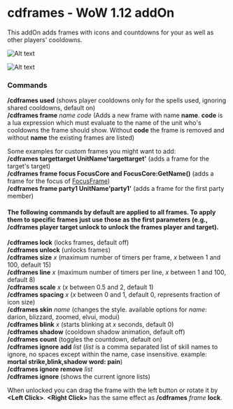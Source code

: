 # cdframes - WoW 1.12 addOn

This addOn adds frames with icons and countdowns for your as well as other players' cooldowns.

![Alt text](http://i.imgur.com/Yrd8vPf.png)

![Alt text](http://i.imgur.com/xNKjlus.png)

### Commands

**/cdframes used** (shows player cooldowns only for the spells used, ignoring shared cooldowns, default on)<br/>
**/cdframes frame** *name code* (Adds a new frame with name **name**. **code** is a lua expression which must evaluate to the name of the unit who's cooldowns the frame should show. Without **code** the frame is removed and without **name** the existing frames are listed)<br/>

Some examples for custom frames you might want to add:<br/>
**/cdframes targettarget UnitName'targettarget'** (adds a frame for the target's target)<br/>
**/cdframes frame focus FocusCore and FocusCore:GetName()** (adds a frame for the focus of [FocusFrame](https://github.com/wardz/FocusFrame))<br/>
**/cdframes frame party1 UnitName'party1'** (adds a frame for the first party member)<br/>

#### The following commands by default are applied to all frames. To apply them to specific frames just use those as the first parameters (e.g., **/cdframes player target unlock** to unlock the frames player and target).

**/cdframes lock** (locks frames, default off)<br/>
**/cdframes unlock** (unlocks frames)<br/>
**/cdframes size** *x* (maximum number of timers per frame, *x* between 1 and 100, default 15)<br/>
**/cdframes line** *x* (maximum number of timers per line, *x* between 1 and 100, default 8)<br/>
**/cdframes scale** *x* (*x* between 0.5 and 2, default 1)<br/>
**/cdframes spacing** *x* (*x* between 0 and 1, default 0, represents fraction of icon size)<br/>
**/cdframes skin** *name* (changes the style. available options for *name*: darion, blizzard, zoomed, elvui, modui)<br/>
**/cdframes blink** *x* (starts blinking at *x* seconds, default 0)<br/>
**/cdframes shadow** (cooldown shadow animation, default off)<br/>
**/cdframes count** (toggles the countdown, default on)<br/>
**/cdframes ignore add** *list* (*list* is a comma separated list of skill names to ignore, no spaces except within the name, case insensitive. example: **mortal strike,blink,shadow word: pain**)<br/>
**/cdframes ignore remove** *list*<br/>
**/cdframes ignore** (shows the current ignore lists)<br/>

When unlocked you can drag the frame with the left button or rotate it by **\<Left Click>**. **\<Right Click>** has the same effect as **/cdframes** *frame* **lock**.
